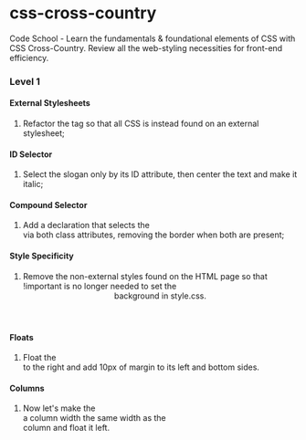 css-cross-country
=================

Code School - Learn the fundamentals &amp; foundational elements of CSS with CSS Cross-Country. Review all the web-styling necessities for front-end efficiency. 

### Level 1

#### External Stylesheets
1. Refactor the <head> tag so that all CSS is instead found on an external stylesheet;

#### ID Selector
1. Select the slogan only by its ID attribute, then center the text and make it italic;

#### Compound Selector
1. Add a declaration that selects the <section> via both class attributes, removing the border when both are present;

#### Style Specificity
1. Remove the non-external styles found on the HTML page so that !important is no longer needed to set the <header> background in style.css.

#### Floats
1. Float the <aside> to the right and add 10px of margin to its left and bottom sides.

#### Columns
1. Now let's make the <article> a column width the same width as the <aside> column and float it left.